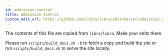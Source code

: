 ```yaml
---
id: admission-control
title: Admission Control
custom_edit_url: https://github.com/libra/libra/edit/master/admission_control/README.md
---
```


The contents of this file are copied from `libra/libra`. Make your edits there.

Please run `scripts/build_docs.sh -b` to fetch a copy and build the site or run `scripts/build_docs.sh` to serve the site locally.